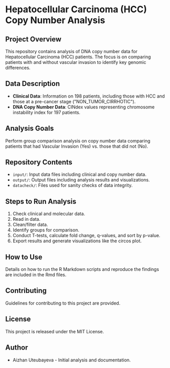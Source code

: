 # Hepatocellular Carcinoma (HCC) Copy Number Analysis

## Project Overview
This repository contains analysis of DNA copy number data for Hepatocellular Carcinoma (HCC) patients. The focus is on comparing patients with and without vascular invasion to identify key genomic differences.

## Data Description
- **Clinical Data**: Information on 198 patients, including those with HCC and those at a pre-cancer stage ("NON_TUMOR_CIRRHOTIC").
- **DNA Copy Number Data**: CINdex values representing chromosome instability index for 197 patients.

## Analysis Goals
Perform group comparison analysis on copy number data comparing patients that had Vascular Invasion (Yes) vs. those that did not (No).

## Repository Contents
- `input/`: Input data files including clinical and copy number data.
- `output/`: Output files including analysis results and visualizations.
- `datacheck/`: Files used for sanity checks of data integrity.

## Steps to Run Analysis
1. Check clinical and molecular data.
2. Read in data.
3. Clean/filter data.
4. Identify groups for comparison.
5. Conduct T-tests, calculate fold change, q-values, and sort by p-value.
6. Export results and generate visualizations like the circos plot.

## How to Use
Details on how to run the R Markdown scripts and reproduce the findings are included in the Rmd files.

## Contributing
Guidelines for contributing to this project are provided.

## License
This project is released under the MIT License.

## Author
- Aizhan Uteubayeva - Initial analysis and documentation.

